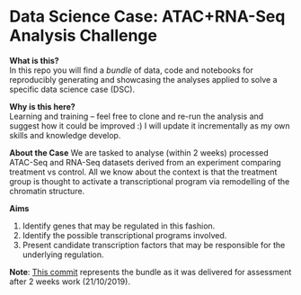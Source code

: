# Data Science Case: ATAC+RNA-Seq Analysis Challenge

**What is this?**  
In this repo you will find a _bundle_ of data, code and notebooks for reproducibly generating and showcasing the analyses applied to solve a specific data science case (DSC).

**Why is this here?**  
Learning and training – feel free to clone and re-run the analysis and suggest how it could be improved :)
I will update it incrementally as my own skills and knowledge develop.

**About the Case**
We are tasked to analyse (within 2 weeks) processed ATAC-Seq and RNA-Seq datasets derived from an experiment comparing treatment vs control.
All we know about the context is that the treatment group is thought to activate a transcriptional program via remodelling of the chromatin structure.

**Aims**
1. Identify genes that may be regulated in this fashion.
2. Identify the possible transcriptional programs involved.
3. Present candidate transcription factors that may be responsible for the underlying regulation.

**Note**: [This commit](https://github.com/CriticalSci/DSC-crick-data-challenge/tree/884939f1c5f33f26edaa2808860fa806a5227ad6) represents the bundle as it was delivered for assessment after 2 weeks work (21/10/2019).